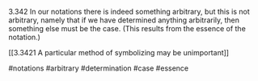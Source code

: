 3.342 In our notations there is indeed something arbitrary, but this is not arbitrary, namely that if we have determined anything arbitrarily, then something else must be the case. (This results from the essence of the notation.)

[[3.3421 A particular method of symbolizing may be unimportant]]

#notations #arbitrary #determination #case #essence